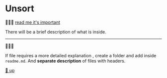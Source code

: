 # Unsort

<p id="up">🔴🔴🔴 <a href="#important">read me it's important</a></p>

There will be a brief description of what is inside. 


---
<p id="important">🔴🔴🔴</p>

If file requires a more detailed explanation , create a folder and add inside `readme.md`.
And **separate description** of files with headers.

<a href="#up">🔼 up</a>
